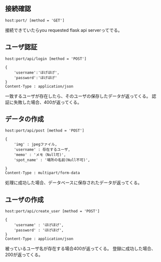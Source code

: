 ## 接続確認
	host:port/ [method = 'GET']
	
接続できていたらyou requested flask api serverってでる。

	
## ユーザ認証
	host:port/api/login [method = 'POST']

	{
		'username':'ほげほげ', 
		'password':'ほげほげ'
	} 
	Content-Type : application/json

一致するユーザが存在したら、そのユーザの保存したデータが返ってくる。
認証に失敗した場合、400が返ってくる。


## データの作成
	host:port/api/post [method = 'POST'] 

	{
		'img' : jpegファイル,
		'username' : 存在するユーザ, 
		'memo' : 'メモ（Null可)', 
		'spot_name' : '場所の名前(Null不可)',
 
	}
	Content-Type : multipart/form-data
	
処理に成功した場合、データベースに保存されたデータが返ってくる。
	

## ユーザの作成
	host:port/api/create_user [method = 'POST']
	
	{
		'username' : 'ほげほげ',
		'password' : 'ほげほげ',
	}
	Content-Type : application/json
	
被っているユーザ名が存在する場合400が返ってくる。
登録に成功した場合、200が返ってくる。
 



